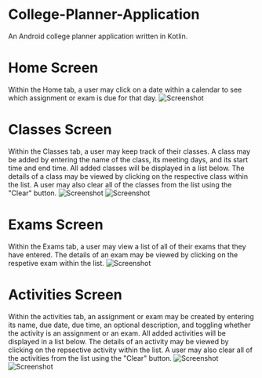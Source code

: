 # College-Planner-Application
An Android college planner application written in Kotlin.

# Home Screen
Within the Home tab, a user may click on a date within a calendar to see which assignment or exam is due for that day.
![Screenshot](https://github.com/jackloague1/College-Planner-Application/master/home-screen-tab.png)

# Classes Screen
Within the Classes tab, a user may keep track of their classes. A class may be added by entering the name of the class, its meeting days, and its start time and end time. All added classes will be displayed in a list below. The details of a class may be viewed by clicking on the respective class within the list. A user may also clear all of the classes from the list using the "Clear" button.
![Screenshot](https://github.com/jackloague1/College-Planner-Application/blob/main/classes-tab.PNG)
![Screenshot](https://github.com/jackloague1/College-Planner-Application/blob/main/view-class.PNG)

# Exams Screen
Within the Exams tab, a user may view a list of all of their exams that they have entered. The details of an exam may be viewed by clicking on the respetive exam within the list.
![Screenshot](https://github.com/jackloague1/College-Planner-Application/blob/main/exams-tab.PNG)

# Activities Screen
Within the activities tab, an assignment or exam may be created by entering its name, due date, due time, an optional description, and toggling whether the activity is an assignment or an exam. All added activities will be displayed in a list below. The details of an activity may be viewed by clicking on the repsective activity within the list. A user may also clear all of the activities from the list using the "Clear" button.
![Screenshot](https://github.com/jackloague1/College-Planner-Application/blob/main/activities-tab.PNG)
![Screenshot](https://github.com/jackloague1/College-Planner-Application/blob/main/view-activity.PNG)
